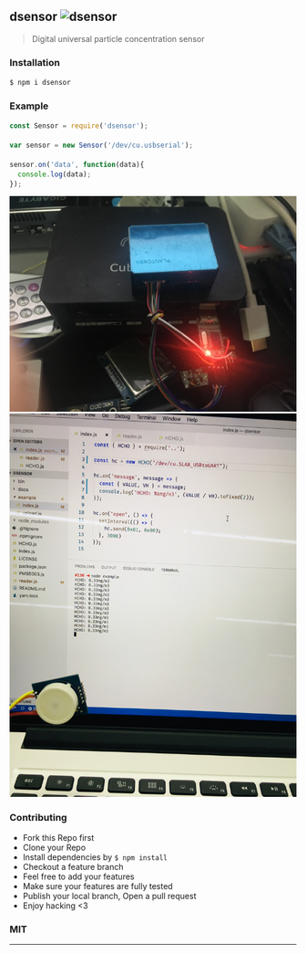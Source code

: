 ## dsensor ![dsensor](https://img.shields.io/npm/v/dsensor.svg)

> Digital universal particle concentration sensor 

### Installation

```bash
$ npm i dsensor
```

### Example

```js
const Sensor = require('dsensor');

var sensor = new Sensor('/dev/cu.usbserial');

sensor.on('data', function(data){
  console.log(data);
});
```

![](docs/PMS5003.jpg)
![](docs/DS-HCHO.jpg)

### Contributing
- Fork this Repo first
- Clone your Repo
- Install dependencies by `$ npm install`
- Checkout a feature branch
- Feel free to add your features
- Make sure your features are fully tested
- Publish your local branch, Open a pull request
- Enjoy hacking <3

### MIT

---
